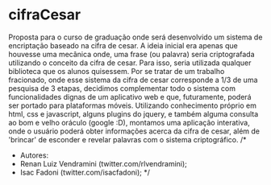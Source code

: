 # cifraCesar
Proposta para o curso de graduação onde será desenvolvido um sistema de encriptação baseado na cifra de cesar.
A ideia inicial era apenas que houvesse uma mecânica onde, uma frase (ou palavra) seria criptografada utilizando o conceito da cifra de cesar. Para isso, seria utilizada qualquer biblioteca que os alunos quisessem.
Por se tratar de um trabalho fracionado, onde esse sistema da cifra de cesar corresponde a 1/3 de uma pesquisa de 3 etapas, decidimos complementar todo o sistema com funcionalidades dignas de um aplicativo web e que, futuramente, poderá ser portado para plataformas móveis.
Utilizando conhecimento próprio em html, css e javascript, alguns plugins do jquery, e também alguma consulta ao bom e velho oráculo (google :D), montamos uma aplicação interativa, onde o usuário poderá obter informações acerca da cifra de cesar, além de 'brincar' de esconder e revelar palavras com o sistema criptográfico.
/*
* Autores: 
*   Renan Luiz Vendramini (twitter.com/rlvendramini);
*   Isac Fadoni (twitter.com/isacfadoni);
*/
